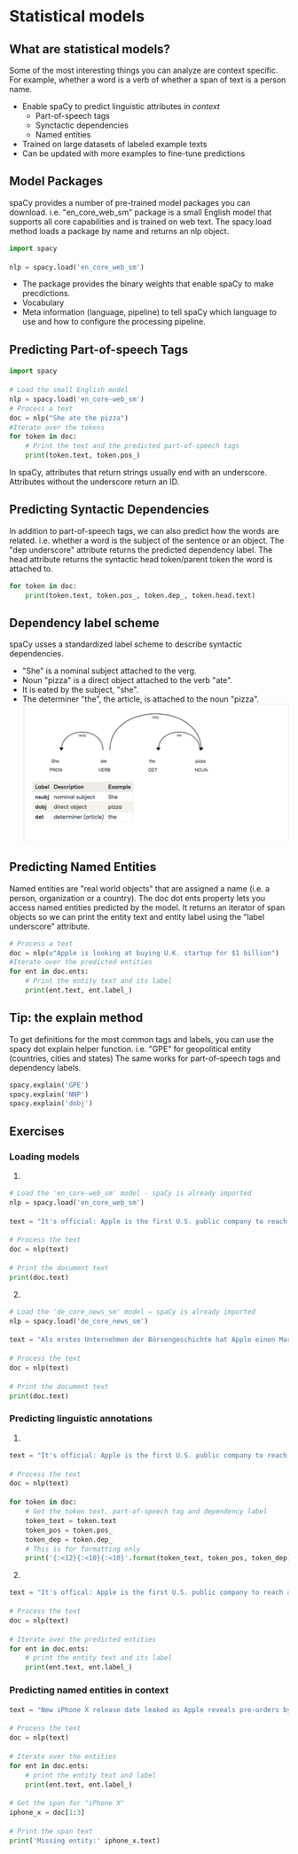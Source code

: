 # Statistical models

## What are statistical models?
Some of the most interesting things you can analyze are context specific.
For example, whether a word is a verb of whether a span of text is a person name.
- Enable spaCy to predict linguistic attributes *in context*
	- Part-of-speech tags
	- Synctactic dependencies
	- Named entities
- Trained on large datasets of labeled example texts
- Can be updated with more examples to fine-tune predictions

## Model Packages
spaCy provides a number of pre-trained model packages you can download.
i.e. "en\_core\_web\_sm" package is a small English model that supports all core capabilities and is trained on web text.
The spacy.load method loads a package by name and returns an nlp object.
```python
import spacy

nlp = spacy.load('en_core_web_sm')
```
- The package provides the binary weights that enable spaCy to make precdictions.
- Vocabulary
- Meta information (language, pipeline) to tell spaCy which language to use and how to configure the processing pipeline.

## Predicting Part-of-speech Tags
```python
import spacy

# Load the small English model
nlp = spacy.load('en_core-web_sm')
# Process a text
doc = nlp("She ate the pizza")
#Iterate over the tokens
for token in doc:
    # Print the text and the predicted part-of-speech tags
    print(token.text, token.pos_)
```
In spaCy, attributes that return strings usually end with an underscore.
Attributes without the underscore return an ID.

## Predicting Syntactic Dependencies
In addition to part-of-speech tags, we can also predict how the words are related.
i.e. whether a word is the subject of the sentence or an object.
The "dep underscore" attribute returns the predicted dependency label.
The head attribute returns the syntactic head token/parent token the word is attached to.
```python
for token in doc:
    print(token.text, token.pos_, token.dep_, token.head.text)
```

## Dependency label scheme
spaCy usses a standardized label scheme to describe syntactic dependencies.
- "She" is a nominal subject attached to the verg.
- Noun "pizza" is a direct object attached to the verb "ate".
- It is eated by the subject, "she".
- The determiner "the", the article, is attached to the noun "pizza".
![statistical-models_dependency-label-scheme](images/statistical-models_dependency-label-scheme.png)

## Predicting Named Entities
Named entities are "real world objects" that are assigned a name (i.e. a person, organization or a country).
The doc dot ents property lets you access named entities predicted by the model.
It returns an iterator of span objects so we can print the entity text and entity label using the "label underscore" attribute.
```python
# Process a text
doc = nlp(u"Apple is looking at buying U.K. startup for $1 billion")
#Iterate over the predicted entities
for ent in doc.ents:
    # Print the entity text and its label
    print(ent.text, ent.label_)
```

## Tip: the explain method
To get definitions for the most common tags and labels, you can use the spacy dot explain helper function.
i.e. "GPE" for geopolitical entity (countries, cities and states)
The same works for part-of-speech tags and dependency labels.
```python
spacy.explain('GPE')
spacy.explain('NNP')
spacy.explain('dobj')
```

## Exercises

### Loading models
1.
```python
# Load the 'en_core-web_sm' model - spaCy is already imported
nlp = spacy.load('en_core_web_sm')

text = "It's official: Apple is the first U.S. public company to reach a $1 trillion market value"

# Process the text
doc = nlp(text)

# Print the document text
print(doc.text)
```
2.
```python
# Load the 'de_core_news_sm' model – spaCy is already imported
nlp = spacy.load('de_core_news_sm')

text = "Als erstes Unternehmen der Börsengeschichte hat Apple einen Marktwert von einer Billion US-Dollar erreicht"

# Process the text
doc = nlp(text)

# Print the document text
print(doc.text)
```

### Predicting linguistic annotations
1.
```python
text = "It's official: Apple is the first U.S. public company to reach a $1 trillion market value"

# Process the text
doc = nlp(text)

for token in doc:
    # Get the token text, part-of-speech tag and dependency label
    token_text = token.text
    token_pos = token.pos_
    token_dep = token.dep_
    # This is for formatting only
    print('{:<12}{:<10}{:<10}'.format(token_text, token_pos, token_dep))
```
2.
```python
text = "It's offical: Apple is the first U.S. public company to reach a $1 trillion market value"

# Process the text
doc = nlp(text)

# Iterate over the predicted entities
for ent in doc.ents:
    # print the entity text and its label
    print(ent.text, ent.label_)
```

### Predicting named entities in context
```python
text = "New iPhone X release date leaked as Apple reveals pre-orders by mistake"

# Process the text
doc = nlp(text)

# Iterate over the entities
for ent in doc.ents:
    # print the entity text and label
    print(ent.text, ent.label_)

# Get the span for "iPhone X"
iphone_x = doc[1:3]

# Print the span text
print('Missing entity:' iphone_x.text)
```
